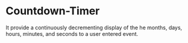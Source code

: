 # Countdown-Timer
It  provide a continuously decrementing display of the he months, days, hours, minutes, and seconds to a user entered event.
